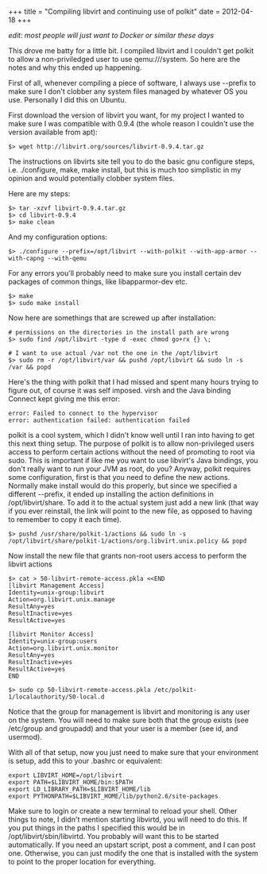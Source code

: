 +++
title = "Compiling libvirt and continuing use of polkit"
date = 2012-04-18
+++

*edit: most people will just want to Docker or similar these days*

This drove me batty for a little bit. I compiled libvirt and I couldn't get polkit to allow a non-priviledged user to use qemu:///system. So here are the notes and why this ended up happening.

First of all, whenever compiling a piece of software, I always use --prefix to make sure I don't clobber any system files managed by whatever OS you use. Personally I did this on Ubuntu.

First download the version of libvirt you want, for my project I wanted to make sure I was compatible with 0.9.4 (the whole reason I couldn't use the version available from apt):

```
$> wget http://libvirt.org/sources/libvirt-0.9.4.tar.gz
```

The instructions on libvirts site tell you to do the basic gnu configure steps, i.e. ./configure, make, make install, but this is much too simplistic in my opinion and would potentially clobber system files.

Here are my steps:

```
$> tar -xzvf libvirt-0.9.4.tar.gz
$> cd libvirt-0.9.4
$> make clean
```

And my configuration options:

```
$> ./configure --prefix=/opt/libvirt --with-polkit --with-app-armor --with-capng --with-qemu
```

For any errors you'll probably need to make sure you install certain dev packages of common things, like libapparmor-dev etc.

```
$> make
$> sudo make install
```

Now here are somethings that are screwed up after installation:

```
# permissions on the directories in the install path are wrong
$> sudo find /opt/libvirt -type d -exec chmod go+rx {} \;

# I want to use actual /var not the one in the /opt/libvirt
$> sudo rm -r /opt/libvirt/var && pushd /opt/libvirt && sudo ln -s /var && popd
```

Here's the thing with polkit that I had missed and spent many hours trying to figure out, of course it was self imposed. virsh and the Java binding Connect kept giving me this error:

```
error: Failed to connect to the hypervisor
error: authentication failed: authentication failed
```

polkit is a cool system, which I didn't know well until I ran into having to get this next thing setup. The purpose of polkit is to allow non-privileged users access to perform certain actions without the need of promoting to root via sudo. This is important if like me you want to use libvirt's Java bindings, you don't really want to run your JVM as root, do you? Anyway, polkit requires some configuration, first is that you need to define the new actions. Normally make install would do this properly, but since we specified a different --prefix, it ended up installing the action definitions in /opt/libvirt/share. To add it to the actual system just add a new link (that way if you ever reinstall, the link will point to the new file, as opposed to having to remember to copy it each time).

```
$> pushd /usr/share/polkit-1/actions && sudo ln -s /opt/libvirt/share/polkit-1/actions/org.libvirt.unix.policy && popd
```

Now install the new file that grants non-root users access to perform the libvirt actions

```
$> cat > 50-libvirt-remote-access.pkla <<END
[libvirt Management Access]
Identity=unix-group:libvirt
Action=org.libvirt.unix.manage
ResultAny=yes
ResultInactive=yes
ResultActive=yes

[libvirt Monitor Access]
Identity=unix-group:users
Action=org.libvirt.unix.monitor
ResultAny=yes
ResultInactive=yes
ResultActive=yes
END

$> sudo cp 50-libvirt-remote-access.pkla /etc/polkit-1/localauthority/50-local.d
```

Notice that the group for management is libvirt and monitoring is any user on the system. You will need to make sure both that the group exists (see /etc/group and groupadd) and that your user is a member (see id, and usermod).

With all of that setup, now you just need to make sure that your environment is setup, add this to your .bashrc or equivalent:

```
export LIBVIRT_HOME=/opt/libvirt
export PATH=$LIBVIRT_HOME/bin:$PATH
export LD_LIBRARY_PATH=$LIBVIRT_HOME/lib
export PYTHONPATH=$LIBVIRT_HOME/lib/python2.6/site-packages
```

Make sure to login or create a new terminal to reload your shell. Other things to note, I didn't mention starting libvirtd, you will need to do this. If you put things in the paths I specified this would be in /opt/libvirt/sbin/libvirtd. You probably will want this to be started automatically. If you need an upstart script, post a comment, and I can post one. Otherwise, you can just modify the one that is installed with the system to point to the proper location for everything.
